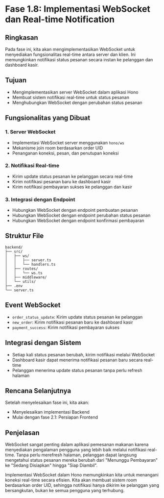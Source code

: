 # Fase 1.8: Implementasi WebSocket dan Real-time Notification

## Ringkasan
Pada fase ini, kita akan mengimplementasikan WebSocket untuk menyediakan fungsionalitas real-time antara server dan klien. Ini memungkinkan notifikasi status pesanan secara instan ke pelanggan dan dashboard kasir.

## Tujuan
- Mengimplementasikan server WebSocket dalam aplikasi Hono
- Membuat sistem notifikasi real-time untuk status pesanan
- Menghubungkan WebSocket dengan perubahan status pesanan

## Fungsionalitas yang Dibuat

### 1. Server WebSocket
- Implementasi WebSocket server menggunakan `hono/ws`
- Mekanisme join room berdasarkan order UID
- Penanganan koneksi, pesan, dan penutupan koneksi

### 2. Notifikasi Real-time
- Kirim update status pesanan ke pelanggan secara real-time
- Kirim notifikasi pesanan baru ke dashboard kasir
- Kirim notifikasi pembayaran sukses ke pelanggan dan kasir

### 3. Integrasi dengan Endpoint
- Hubungkan WebSocket dengan endpoint pembuatan pesanan
- Hubungkan WebSocket dengan endpoint perubahan status pesanan
- Hubungkan WebSocket dengan endpoint konfirmasi pembayaran

## Struktur File
```
backend/
├── src/
│   ├── ws/
│   │   ├── server.ts
│   │   └── handlers.ts
│   ├── routes/
│   │   └── ws.ts
│   ├── middleware/
│   └── utils/
├── .env
└── server.ts
```

## Event WebSocket
- `order_status_update`: Kirim update status pesanan ke pelanggan
- `new_order`: Kirim notifikasi pesanan baru ke dashboard kasir
- `payment_success`: Kirim notifikasi pembayaran sukses

## Integrasi dengan Sistem
- Setiap kali status pesanan berubah, kirim notifikasi melalui WebSocket
- Dashboard kasir dapat menerima notifikasi pesanan baru secara real-time
- Pelanggan menerima update status pesanan tanpa perlu refresh halaman

## Rencana Selanjutnya
Setelah menyelesaikan fase ini, kita akan:
- Menyelesaikan implementasi Backend
- Mulai dengan fase 2.1: Persiapan Frontend

## Penjelasan
WebSocket sangat penting dalam aplikasi pemesanan makanan karena menyediakan pengalaman pengguna yang lebih baik melalui notifikasi real-time. Tanpa perlu merefresh halaman, pelanggan dapat langsung mengetahui status pesanan mereka berubah dari "Menunggu Pembayaran" ke "Sedang Disiapkan" hingga "Siap Diambil".

Implementasi WebSocket dalam Hono memungkinkan kita untuk menangani koneksi real-time secara efisien. Kita akan membuat sistem room berdasarkan order UID, sehingga notifikasi hanya dikirim ke pelanggan yang bersangkutan, bukan ke semua pengguna yang terhubung.
